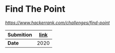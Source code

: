 # Find The Point
_https://www.hackerrank.com/challenges/find-point_


**Submition** | [link](https://www.hackerrank.com/challenges/find-point/submissions/code/185774571)
---|---
**Date** | 2020
